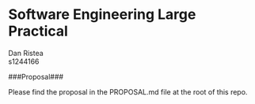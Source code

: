Software Engineering Large Practical
====
Dan Ristea <br />
s1244166

###Proposal###

Please find the proposal in the PROPOSAL.md file at the root of this repo.
